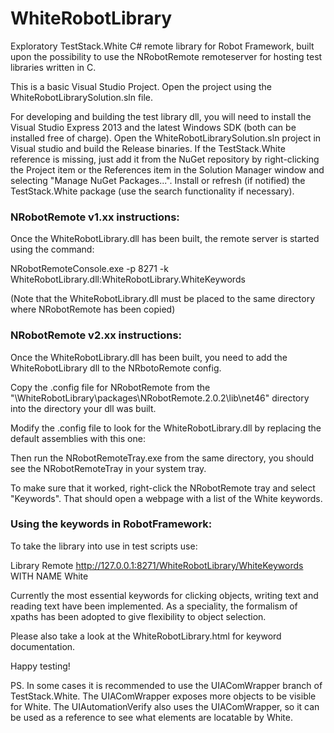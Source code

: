 WhiteRobotLibrary
=================

Exploratory TestStack.White C# remote library for Robot Framework, built upon the possibility to use the NRobotRemote remoteserver for hosting test libraries written in C.

This is a basic Visual Studio Project. Open the project using the WhiteRobotLibrarySolution.sln file.

For developing and building the test library dll, you will need to install the Visual Studio Express 2013 and the latest Windows SDK (both can be installed free of charge). Open the WhiteRobotLibrarySolution.sln project in Visual studio and build the Release binaries. If the TestStack.White reference is missing, just add it from the NuGet repository by right-clicking the Project item or the References item in the Solution Manager window and selecting "Manage NuGet Packages...". Install or refresh (if notified) the TestStack.White package (use the search functionality if necessary).

### NRobotRemote v1.xx instructions:

Once the WhiteRobotLibrary.dll has been built, the remote server is started using the command:

NRobotRemoteConsole.exe -p 8271 -k WhiteRobotLibrary.dll:WhiteRobotLibrary.WhiteKeywords

(Note that the WhiteRobotLibrary.dll must be placed to the same directory where NRobotRemote has been copied)

### NRobotRemote v2.xx instructions: 

Once the WhiteRobotLibrary.dll has been built, you need to add the WhiteRobotLibrary dll to the NRbotoRemote config.

Copy the .config file for NRobotRemote from the "\WhiteRobotLibrary\packages\NRobotRemote.2.0.2\lib\net46\" directory into the directory your dll was built.

Modify the .config file to look for the WhiteRobotLibrary.dll by replacing the default assemblies with this one: 

<assemblies>
	<add name="WhiteRobotLibrary" type="WhiteRobotLibrary.WhiteKeywords" docfile="WhiteRobotLibrary.xml"/>
</assemblies>
		
Then run the NRobotRemoteTray.exe from the same directory, you should see the NRobotRemoteTray in your system tray. 

To make sure that it worked, right-click the NRobotRemote tray and select "Keywords".
That should open a webpage with a list of the White keywords. 

### Using the keywords in RobotFramework: 

To take the library into use in test scripts use:

Library    Remote    http://127.0.0.1:8271/WhiteRobotLibrary/WhiteKeywords    WITH NAME    White


Currently the most essential keywords for clicking objects, writing text and reading text have been implemented. As a speciality, the formalism of xpaths has been adopted to give flexibility to object selection.

Please also take a look at the WhiteRobotLibrary.html for keyword documentation.

Happy testing!

PS. In some cases it is recommended to use the UIAComWrapper branch of TestStack.White. The UIAComWrapper exposes more objects to be visible for White. The UIAutomationVerify also uses the UIAComWrapper, so it can be used as a reference to see what elements are locatable by White.

